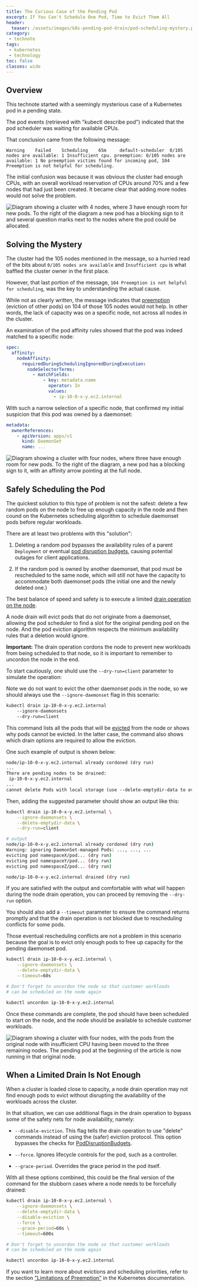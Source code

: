 ```yaml
---
title: The Curious Case of the Pending Pod
excerpt: If You Can't Schedule One Pod, Time to Evict Them All
header:
  teaser: /assets/images/k8s-pending-pod-drain/pod-scheduling-mystery.png
category:
 - technote
tags:
 - kubernetes
 - technology
toc: false
classes: wide
---
```


## Overview

This technote started with a seemingly mysterious case of a Kubernetes pod in a pending state.

The pod events (retrieved with "kubectl describe pod") indicated that the pod scheduler was waiting for available CPUs.

That conclusion came from the following message:

`Warning    Failed    Scheduling    65m     default-scheduler  0/105 nodes are available: 1 Insufficient cpu. preemption: 0/105 nodes are available: 1 No preemption victims found for incoming pod, 104 Preemption is not helpful for scheduling.`

The initial confusion was because it was obvious the cluster had enough CPUs, with an overall workload reservation of CPUs around 70% and a few nodes that had just been created. It became clear that adding more nodes would not solve the problem.

![Diagram showing a cluster with 4 nodes, where 3 have enough room for new pods. To the right of the diagram a new pod has a blocking sign to it and several question marks next to the nodes where the pod could be allocated.](/assets/images/k8s-pending-pod-drain/pod-scheduling-mystery.png)

## Solving the Mystery

The cluster had the 105 nodes mentioned in the message, so a hurried read of the bits about `0/105 nodes are available` and `Insufficient cpu` is what baffled the cluster owner in the first place.

However, that last portion of the message, `104 Preemption is not helpful for scheduling`, was the key to understanding the actual cause.

While not as clearly written, the message indicates that [preemption](https://kubernetes.io/docs/concepts/scheduling-eviction/pod-priority-preemption/) (eviction of other pods) on 104 of those 105 nodes would not help. In other words, the lack of capacity was on a specific node, not across all nodes in the cluster.

An examination of the pod affinity rules showed that the pod was indeed matched to a specific node:

```yml
spec:
  affinity:
    nodeAffinity:
      requiredDuringSchedulingIgnoredDuringExecution:
        nodeSelectorTerms:
          - matchFields:
              - key: metadata.name
                operator: In
                values:
                  - ip-10-0-x-y.ec2.internal
```

With such a narrow selection of a specific node, that confirmed my initial suspicion that this pod was owned by a daemonset:

```yml
metadata:
  ownerReferences:
    - apiVersion: apps/v1
      kind: DaemonSet
      name: ...
```

![Diagram showing a cluster with four nodes, where three have enough room for new pods. To the right of the diagram, a new pod has a blocking sign to it, with an affinity arrow pointing at the full node.](/assets/images/k8s-pending-pod-drain/pod-scheduling-daemonset.png)

## Safely Scheduling the Pod

The quickest solution to this type of problem is not the safest: delete a few random pods on the node to free up enough capacity in the node and then cound on the Kubernetes scheduling algorithm to schedule daemonset pods before regular workloads.

There are at least two problems with this "solution":

1. Deleting a random pod bypasses the availability rules of a parent `Deployment` or eventual [pod disruption budgets](https://kubernetes.io/docs/tasks/run-application/configure-pdb/), causing potential outages for client applications.

2. If the random pod is owned by another daemonset, that pod must be rescheduled to the same node, which will still not have the capacity to accommodate both daemonset pods (the initial one and the newly deleted one.)

The best balance of speed and safety is to execute a limited [drain operation on the node](https://kubernetes.io/docs/tasks/administer-cluster/safely-drain-node/).

A node drain will evict pods that do not originate from a daemonset, allowing the pod scheduler to find a slot for the original pending pod on the node. And the pod eviction algorithm respects the minimum availability rules that a deletion would ignore.

**Important:** The drain operation cordons the node to prevent new workloads from being scheduled to that node, so it is important to remember to uncordon the node in the end.

To start cautiously, one shuld use the `--dry-run=client` parameter to simulate the operation:

Note we do not want to evict the other daemonset pods in the node, so we should always use the `--ignore-daemonset` flag in this scenario:

```sh
kubectl drain ip-10-0-x-y.ec2.internal
    --ignore-daemonsets
    --dry-run=client
```

This command lists all the pods that will be [evicted](https://kubernetes.io/docs/concepts/scheduling-eviction/) from the node or shows why pods cannot be evicted. In the latter case, the command also shows which drain options are required to allow the eviction.

One such example of output is shown below:

```txt
node/ip-10-0-x-y.ec2.internal already cordoned (dry run)
...
There are pending nodes to be drained:
 ip-10-0-x-y.ec2.internal
...
cannot delete Pods with local storage (use --delete-emptydir-data to override): ...list of pods...
```

Then, adding the suggested parameter should show an output like this:

```sh
kubectl drain ip-10-0-x-y.ec2.internal \
    --ignore-daemonsets \
    --delete-emptydir-data \
    --dry-run=client

# output
node/ip-10-0-x-y.ec2.internal already cordoned (dry run)
Warning: ignoring DaemonSet-managed Pods: ..., ..., ... 
evicting pod namespaceX/pod... (dry run)
evicting pod namespaceY/pod... (dry run)
evicting pod namespaceZ/pod... (dry run)

node/ip-10-0-x-y.ec2.internal drained (dry run)
```

If you are satisfied with the output and comfortable with what will happen during the node drain operation, you can proceed by removing the `--dry-run` option.

You should also add a `--timeout` parameter to ensure the command returns promptly and that the drain operation is not blocked due to rescheduling conflicts for some pods.

Those eventual rescheduling conflicts are not a problem in this scenario because the goal is to evict only enough pods to free up capacity for the pending daemonset pod.

```sh
kubectl drain ip-10-0-x-y.ec2.internal \
    --ignore-daemonsets \
    --delete-emptydir-data \
    --timeout=60s

# Don't forget to uncordon the node so that customer workloads
# can be scheduled on the node again

kubectl uncordon ip-10-0-x-y.ec2.internal
```

Once these commands are complete, the pod should have been scheduled to start on the node, and the node should be available to schedule customer workloads.

![Diagram showing a cluster with four nodes, with the pods from the original node with insufficient CPU having been moved to the three remaining nodes. The pending pod at the beginning of the article is now running in that original node.](/assets/images/k8s-pending-pod-drain/pod-scheduling-success.png)


## When a Limited Drain Is Not Enough

When a cluster is loaded close to capacity, a node drain operation may not find enough pods to evict without disrupting the availability of the workloads across the cluster.

In that situation, we can use additional flags in the drain operation to bypass some of the safety nets for node availability, namely:

- `--disable-eviction`. This flag tells the drain operation to use "delete" commands instead of using the (safer) eviction protocol. This option bypasses the checks for [PodDisruptionBudgets](https://kubernetes.io/docs/tasks/run-application/configure-pdb/).

- `--force`. Ignores lifecycle controls for the pod, such as a controller.

- `--grace-period`. Overrides the grace period in the pod itself.

With all these options combined, this could be the final version of the command for the stubborn cases where a node needs to be forcefully drained:

```sh
kubectl drain ip-10-0-x-y.ec2.internal \
    --ignore-daemonsets \
    --delete-emptydir-data \
    --disable-eviction \
    --force \
    --grace-period=60s \
    --timeout=600s

# Don't forget to uncordon the node so that customer workloads
# can be scheduled on the node again

kubectl uncordon ip-10-0-x-y.ec2.internal
```

If you want to learn more about evictions and scheduling priorities, refer to the section ["Limitations of Preemption"](https://kubernetes.io/docs/concepts/scheduling-eviction/pod-priority-preemption/#limitations-of-preemption) in the Kubernetes documentation.
